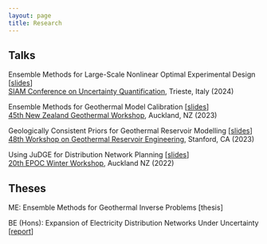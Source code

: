 ```yaml
---
layout: page
title: Research
---
```


## Talks

Ensemble Methods for Large-Scale Nonlinear Optimal Experimental Design [[slides](https://github.com/alexgdebeer/alexgdebeer.github.io/assets/talks/uq24.pdf)] \
[SIAM Conference on Uncertainty Quantification](https://www.siam.org/conferences/cm/conference/uq24), Trieste, Italy (2024)

Ensemble Methods for Geothermal Model Calibration [[slides](https://github.com/alexgdebeer/alexgdebeer.github.io/assets/talks/nzgw23.pdf)] \
[45th New Zealand Geothermal Workshop](https://www.geothermalworkshop.co.nz/), Auckland, NZ (2023)

Geologically Consistent Priors for Geothermal Reservoir Modelling [[slides](https://github.com/alexgdebeer/alexgdebeer.github.io/assets/talks/sgw23.pdf)] \
[48th Workshop on Geothermal Reservoir Engineering](https://geothermal.stanford.edu/events/workshop), Stanford, CA (2023)

Using JuDGE for Distribution Network Planning [[slides](https://github.com/alexgdebeer/alexgdebeer.github.io/assets/talks/epoc22.pdf)] \
[20th EPOC Winter Workshop](https://www.epoc.org.nz/ww2022.html), Auckland NZ (2022)

## Theses

ME: Ensemble Methods for Geothermal Inverse Problems [thesis]

BE (Hons): Expansion of Electricity Distribution Networks Under Uncertainty [[report](https://github.com/alexgdebeer/alexgdebeer.github.io/assets/theses/hons22.pdf)]
